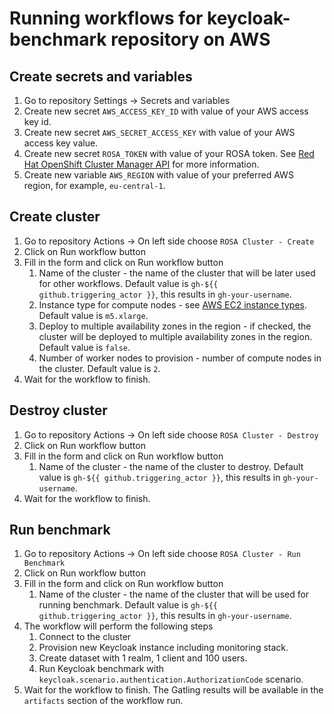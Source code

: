 # Running workflows for keycloak-benchmark repository on AWS

## Create secrets and variables

1. Go to repository Settings -> Secrets and variables
2. Create new secret `AWS_ACCESS_KEY_ID` with value of your AWS access key id.
3. Create new secret `AWS_SECRET_ACCESS_KEY` with value of your AWS access key value.
4. Create new secret `ROSA_TOKEN` with value of your ROSA token. See [Red Hat OpenShift Cluster Manager API](https://cloud.redhat.com/openshift/token) for more information.
5. Create new variable `AWS_REGION` with value of your preferred AWS region, for example, `eu-central-1`.

## Create cluster

1. Go to repository Actions -> On left side choose `ROSA Cluster - Create`
2. Click on Run workflow button
3. Fill in the form and click on Run workflow button
   1. Name of the cluster - the name of the cluster that will be later used for other workflows. Default value is `gh-${{ github.triggering_actor }}`, this results in `gh-your-username`.
   2. Instance type for compute nodes - see [AWS EC2 instance types](https://aws.amazon.com/ec2/instance-types/). Default value is `m5.xlarge`.
   3. Deploy to multiple availability zones in the region - if checked, the cluster will be deployed to multiple availability zones in the region. Default value is `false`.
   4. Number of worker nodes to provision - number of compute nodes in the cluster. Default value is `2`.
4. Wait for the workflow to finish.

## Destroy cluster

1. Go to repository Actions -> On left side choose `ROSA Cluster - Destroy`
2. Click on Run workflow button
3. Fill in the form and click on Run workflow button
   1. Name of the cluster - the name of the cluster to destroy. Default value is `gh-${{ github.triggering_actor }}`, this results in `gh-your-username`.
4. Wait for the workflow to finish.

## Run benchmark

1. Go to repository Actions -> On left side choose `ROSA Cluster - Run Benchmark`
2. Click on Run workflow button
3. Fill in the form and click on Run workflow button
   1. Name of the cluster - the name of the cluster that will be used for running benchmark. Default value is `gh-${{ github.triggering_actor }}`, this results in `gh-your-username`.
4. The workflow will perform the following steps
   1. Connect to the cluster
   2. Provision new Keycloak instance including monitoring stack.
   3. Create dataset with 1 realm, 1 client and 100 users.
   4. Run Keycloak benchmark with `keycloak.scenario.authentication.AuthorizationCode` scenario.
5. Wait for the workflow to finish. The Gatling results will be available in the `artifacts` section of the workflow run.
